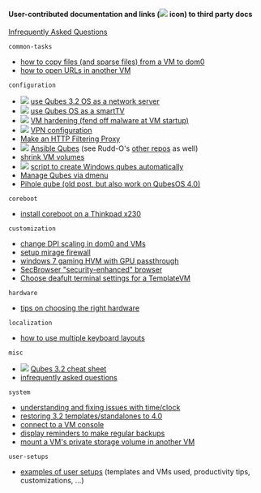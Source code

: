 #### User-contributed documentation and links (![](/_res/l.png) icon) to third party docs ####

[Infrequently Asked Questions](misc/iaq.adoc)

`common-tasks`
- [how to copy files (and sparse files) from a VM to dom0](common-tasks/copying-files-to-dom0.md)
- [how to open URLs in another VM](common-tasks/opening-urls-in-vms.md)

`configuration`
- ![](/_res/l.png) [use Qubes 3.2 OS as a network server](https://github.com/Rudd-O/qubes-network-server)
- ![](/_res/l.png) [use Qubes OS as a smartTV](https://github.com/Aekez/QubesTV)
- ![](/_res/l.png) [VM hardening (fend off malware at VM startup)](https://github.com/tasket/Qubes-VM-hardening)
- ![](/_res/l.png) [VPN configuration](https://github.com/tasket/Qubes-vpn-support)
- [Make an HTTP Filtering Proxy](configuration/http-proxy.md)
- ![](/_res/l.png) [Ansible Qubes](https://github.com/Rudd-O/ansible-qubes) (see Rudd-O's [other repos](https://github.com/Rudd-O?tab=repositories) as well)
- [shrink VM volumes](configuration/shrink-volumes.md)
- ![](/_res/l.png) [script to create Windows qubes automatically](https://github.com/elliotkillick/qvm-create-windows-qube)
- [Manage Qubes via dmenu](configuration/qmenu.md)
- [Pihole qube (old post, but also work on QubesOS 4.0)](https://blog.tufarolo.eu/how-to-configure-pihole-in-qubesos-proxyvm/) 

`coreboot`
- [install coreboot on a Thinkpad x230](coreboot/x230.md)

`customization`
- [change DPI scaling in dom0 and VMs](customization/dpi-scaling.md)
- [setup mirage firewall](customization/mirage-firewall.md)
- [windows 7 gaming HVM with GPU passthrough](customization/windows-gaming-hvm.md)
- [SecBrowser "security-enhanced" browser](customization/secbrowser.md)  
- [Choose deafult terminal settings for a TemplateVM](customization/terminal-defaults.md)  

`hardware`
- [tips on choosing the right hardware](hardware/hardware-selection.md)

`localization`
- [how to use multiple keyboard layouts](localization/keyboard-multiple-layouts.md)

`misc`
- ![](/_res/l.png) [Qubes 3.2 cheat sheet](https://github.com/Jeeppler/qubes-cheatsheet)
- [infrequently asked questions](misc/iaq.adoc)

`system`
- [understanding and fixing issues with time/clock](system/clock-time.md)
- [restoring 3.2 templates/standalones to 4.0](system/restore-3.2.md)
- [connect to a VM console](system/vm-console.md)
- [display reminders to make regular backups](system/backup-reminders.md)
- [mount a VM's private storage volume in another VM](system/vm-image.md)

`user-setups`
- [examples of user setups](user-setups/) (templates and VMs used, productivity tips, customizations, ...)
